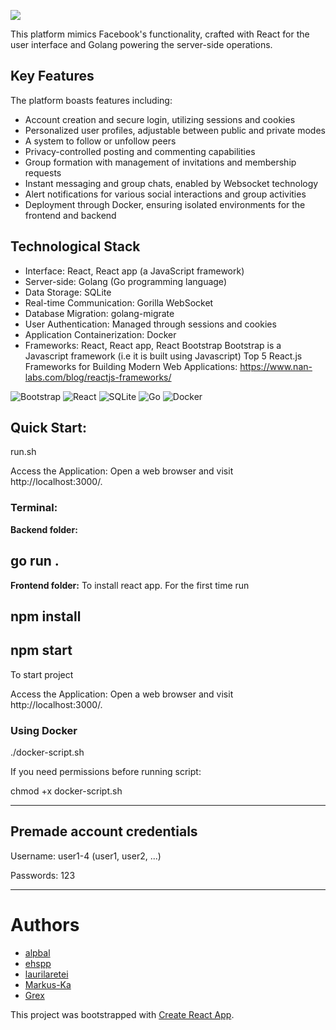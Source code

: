 ![](https://i.ibb.co/wJS87Y2/social-Network-Logo.png)

This platform mimics Facebook's functionality, crafted with React for the user interface and Golang powering the server-side operations.

## Key Features

The platform boasts features including:

- Account creation and secure login, utilizing sessions and cookies
- Personalized user profiles, adjustable between public and private modes
- A system to follow or unfollow peers
- Privacy-controlled posting and commenting capabilities
- Group formation with management of invitations and membership requests
- Instant messaging and group chats, enabled by Websocket technology
- Alert notifications for various social interactions and group activities
- Deployment through Docker, ensuring isolated environments for the frontend and backend

## Technological Stack

- Interface: React, React app (a JavaScript framework)
- Server-side: Golang (Go programming language)
- Data Storage: SQLite
- Real-time Communication: Gorilla WebSocket
- Database Migration: golang-migrate
- User Authentication: Managed through sessions and cookies
- Application Containerization: Docker
- Frameworks: React, React app, React Bootstrap
  Bootstrap is a Javascript framework (i.e it is built using Javascript)
  Top 5 React.js Frameworks for Building Modern Web Applications:
  https://www.nan-labs.com/blog/reactjs-frameworks/

![Bootstrap](https://img.shields.io/badge/bootstrap-%238511FA.svg?style=for-the-badge&logo=bootstrap&logoColor=white) ![React](https://img.shields.io/badge/react-%2320232a.svg?style=for-the-badge&logo=react&logoColor=%2361DAFB) ![SQLite](https://img.shields.io/badge/sqlite-%2307405e.svg?style=for-the-badge&logo=sqlite&logoColor=white) ![Go](https://img.shields.io/badge/go-%2300ADD8.svg?style=for-the-badge&logo=go&logoColor=white) ![Docker](https://img.shields.io/badge/docker-%230db7ed.svg?style=for-the-badge&logo=docker&logoColor=white)

## Quick Start:

run.sh

Access the Application: Open a web browser and visit http://localhost:3000/.

### Terminal:

**Backend folder:**

## go run .

**Frontend folder:**
To install react app. For the first time run

## npm install

## npm start

To start project

Access the Application: Open a web browser and visit http://localhost:3000/.

### Using Docker

./docker-script.sh

If you need permissions before running script:

chmod +x docker-script.sh

---

## Premade account credentials
Username: user1-4 (user1, user2, ...)

Passwords: 123

---

# Authors
- [alpbal](https://01.kood.tech/git/alpbal)
- [ehspp](https://01.kood.tech/git/ehspp)
- [laurilaretei](https://01.kood.tech/git/laurilaretei)
- [Markus-Ka](https://github.com/Markus-Ka)
- [Grex](https://01.kood.tech/git/Grex)


This project was bootstrapped with [Create React App](https://github.com/facebook/create-react-app).